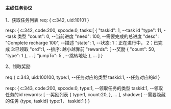 #### 主线任务协议

1、获取任务列表
req: {
    c:342,
    uid:10101
}

resp:
{
    c:342,
    code:200,
    spcode:0,
    tasks:[
        {
            "taskid": 1, --task id
            "type": 11, --task 类型
            "count": 0, --当前进度
            "need": 100, --需要完成的总进度
            "desc": "Complete recharge 100", --描述
            "state": 1, --状态: 1：正在进行中， 2：已完成 3:已领取
            "ord":1, --排序: 越小越靠前
            "rewards": [ --奖励
                {
                    "count": 50,
                    "type": 1
                },
                ...
            ]
            "jumpTo": 5 , --跳转地址
        },
        ...
    ]
}

2、领取奖励

req:{
    c:343,
    uid:100100,
    type:1, --任务对应的类型
    taskid:1, --任务对应的id
}

resp: 
{
    c:343,
    code:200,
    spcode:0,
    type:1, --领取任务的类型
    taskid:1, --领取任务的id
    rewards: [ --奖励列表
        {
            type:1,
            count:20,
        },
        ...
    ],
    shadow:{  --需要隐藏的任务 {type, taskid}
        type:1，
        taskid:1
    }
}